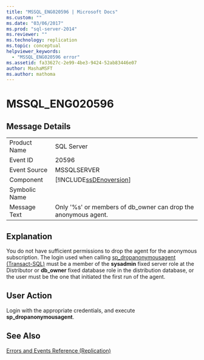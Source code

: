```yaml
---
title: "MSSQL_ENG020596 | Microsoft Docs"
ms.custom: ""
ms.date: "03/06/2017"
ms.prod: "sql-server-2014"
ms.reviewer: ""
ms.technology: replication
ms.topic: conceptual
helpviewer_keywords: 
  - "MSSQL_ENG020596 error"
ms.assetid: fa33627c-2e99-4be3-9424-52ab83446e07
author: MashaMSFT
ms.author: mathoma
---
```

# MSSQL_ENG020596
    
## Message Details  
  
|||  
|-|-|  
|Product Name|SQL Server|  
|Event ID|20596|  
|Event Source|MSSQLSERVER|  
|Component|[!INCLUDE[ssDEnoversion](../../includes/ssdenoversion-md.md)]|  
|Symbolic Name||  
|Message Text|Only '%s' or members of db_owner can drop the anonymous agent.|  
  
## Explanation  
 You do not have sufficient permissions to drop the agent for the anonymous subscription. The login used when calling [sp_dropanonymousagent &#40;Transact-SQL&#41;](/sql/relational-databases/system-stored-procedures/sp-dropanonymousagent-transact-sql) must be a member of the **sysadmin** fixed server role at the Distributor or **db_owner** fixed database role in the distribution database, or the user must be the one that initiated the first run of the agent.  
  
## User Action  
 Login with the appropriate credentials, and execute **sp_dropanonymousagent**.  
  
## See Also  
 [Errors and Events Reference &#40;Replication&#41;](errors-and-events-reference-replication.md)  
  
  
